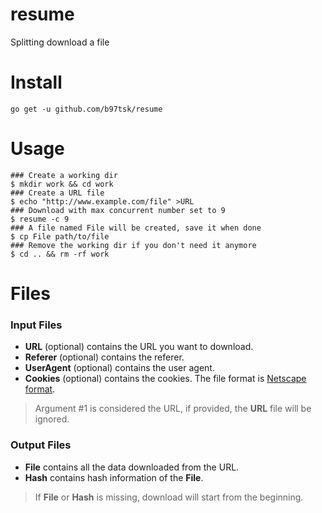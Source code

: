 # resume
Splitting download a file

# Install
```
go get -u github.com/b97tsk/resume
```

# Usage
```console
### Create a working dir
$ mkdir work && cd work
### Create a URL file
$ echo "http://www.example.com/file" >URL
### Download with max concurrent number set to 9
$ resume -c 9
### A file named File will be created, save it when done
$ cp File path/to/file
### Remove the working dir if you don't need it anymore
$ cd .. && rm -rf work
```

# Files
### Input Files
- **URL** (optional) contains the URL you want to download.
- **Referer** (optional) contains the referer.
- **UserAgent** (optional) contains the user agent.
- **Cookies** (optional) contains the cookies. The file format is [Netscape format](https://unix.stackexchange.com/a/210282).
> Argument #1 is considered the URL, if provided, the **URL** file will be ignored.
### Output Files
- **File** contains all the data downloaded from the URL.
- **Hash** contains hash information of the **File**.
> If **File** or **Hash** is missing, download will start from the beginning.
